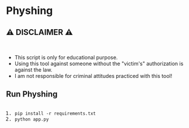 <h1>Physhing</h1>

<h2>&#x26A0 DISCLAIMER &#x26A0</h2>
<br>
<ul><li>This script is only for educational purpose.
<li>Using this tool against someone without the "victim's" authorization is against the law.
<li>I am not responsible for criminal attitudes practiced with this tool!</ul>

<h2>Run Physhing</h2>
<pre>
<ol><li><code>pip install -r requirements.txt</code>
<li><code>python app.py</code></ol>
